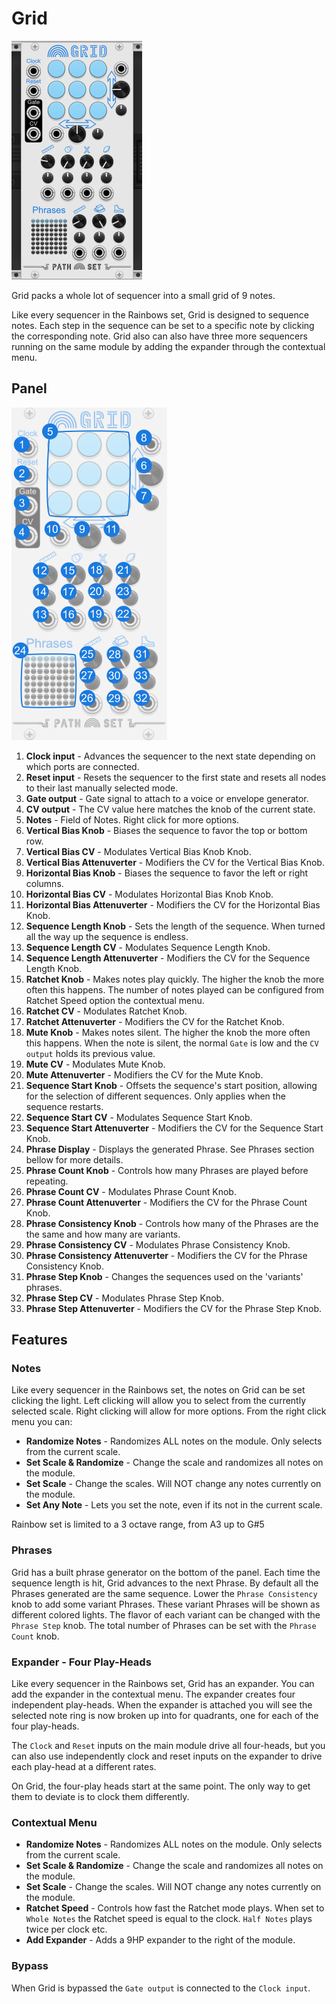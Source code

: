
# Grid
![Image of Grid module](../images/Grid.png)

Grid packs a whole lot of sequencer into a small grid of 9 notes.

Like every sequencer in the Rainbows set, Grid is designed to sequence notes. Each step in the sequence can be set to a specific note by clicking the corresponding note. Grid also can also have three more sequencers running on the same module by adding the expander through the contextual menu.

## Panel

![Image of controls](../images/Grid/labels.png)

1. **Clock input** - Advances the sequencer to the next state depending on which ports are connected.
2. **Reset input** - Resets the sequencer to the first state and resets all nodes to their last manually selected mode.
3. **Gate output** - Gate signal to attach to a voice or envelope generator.
4. **CV output** - The CV value here matches the knob of the current state. 
5. **Notes** - Field of Notes. Right click for more options.
6. **Vertical Bias Knob** - Biases the sequence to favor the top or bottom row.
7. **Vertical Bias CV** - Modulates Vertical Bias Knob Knob.
8. **Vertical Bias Attenuverter** - Modifiers the CV for the Vertical Bias Knob.
9. **Horizontal Bias Knob** - Biases the sequence to favor the left or right columns.
10. **Horizontal Bias CV** - Modulates Horizontal Bias Knob Knob.
11. **Horizontal Bias Attenuverter** - Modifiers the CV for the Horizontal Bias Knob.
12. **Sequence Length Knob** - Sets the length of the sequence. When turned all the way up the sequence is endless.
13. **Sequence Length CV** - Modulates Sequence Length Knob.
14. **Sequence Length Attenuverter** - Modifiers the CV for the Sequence Length Knob.
15. **Ratchet Knob** - Makes notes play quickly. The higher the knob the more often this happens. The number of notes played can be configured from Ratchet Speed option the contextual menu.
16. **Ratchet CV** - Modulates Ratchet Knob.
17. **Ratchet Attenuverter** - Modifiers the CV for the Ratchet Knob.
18. **Mute Knob** - Makes notes silent. The higher the knob the more often this happens. When the note is silent, the normal `Gate` is low and the `CV output` holds its previous value.
19. **Mute CV** - Modulates Mute Knob.
20. **Mute Attenuverter** - Modifiers the CV for the Mute Knob.
21. **Sequence Start Knob** - Offsets the sequence's start position, allowing for the selection of different sequences. Only applies when the sequence restarts.
22. **Sequence Start CV** - Modulates Sequence Start Knob.
23. **Sequence Start Attenuverter** - Modifiers the CV for the Sequence Start Knob.
24. **Phrase Display** - Displays the generated Phrase. See Phrases section bellow for more details.
25. **Phrase Count Knob** - Controls how many Phrases are played before repeating.
26. **Phrase Count CV** - Modulates Phrase Count Knob.
27. **Phrase Count Attenuverter** - Modifiers the CV for the Phrase Count Knob.
28. **Phrase Consistency Knob** - Controls how many of the Phrases are the the same and how many are variants.
29. **Phrase Consistency CV** - Modulates Phrase Consistency Knob.
30. **Phrase Consistency Attenuverter** - Modifiers the CV for the Phrase Consistency Knob.
31. **Phrase Step Knob** - Changes the sequences used on the 'variants' phrases. 
32. **Phrase Step CV** - Modulates Phrase Step Knob.
33. **Phrase Step Attenuverter** - Modifiers the CV for the Phrase Step Knob.


## Features

### Notes

Like every sequencer in the Rainbows set, the notes on Grid can be set clicking the light. Left clicking will allow you to select from the currently selected scale. Right clicking will allow for more options. From the right click menu you can:

- **Randomize Notes** - Randomizes ALL notes on the module. Only selects from the current scale.
- **Set Scale & Randomize** - Change the scale and randomizes all notes on the module.
- **Set Scale** - Change the scales. Will NOT change any notes currently on the module.
- **Set Any Note** - Lets you set the note, even if its not in the current scale.

Rainbow set is limited to a 3 octave range, from A3 up to G#5

### Phrases

Grid has a built phrase generator on the bottom of the panel. Each time the sequence length is hit, Grid advances to the next Phrase. By default all the Phrases generated are the same sequence. Lower the `Phrase Consistency` knob to add some variant Phrases. These variant Phrases will be shown as different colored lights. The flavor of each variant can be changed with the `Phrase Step` knob. The total number of Phrases can be set with the `Phrase Count` knob.

### Expander - Four Play-Heads

Like every sequencer in the Rainbows set, Grid has an expander. You can add the expander in the contextual menu. The expander creates four independent play-heads. When the expander is attached you will see the selected note ring is now broken up into for quadrants, one for each of the four play-heads.

The `Clock` and `Reset` inputs on the main module drive all four-heads, but you can also use independently clock and reset inputs on the expander to drive each play-head at a different rates.

On Grid, the four-play heads start at the same point. The only way to get them to deviate is to clock them differently.

### Contextual Menu

- **Randomize Notes** - Randomizes ALL notes on the module. Only selects from the current scale.
- **Set Scale & Randomize** - Change the scale and randomizes all notes on the module.
- **Set Scale** - Change the scales. Will NOT change any notes currently on the module.
- **Ratchet Speed** - Controls how fast the Ratchet mode plays. When set to `Whole Notes` the Ratchet speed is equal to the clock. `Half Notes` plays twice per clock etc.
- **Add Expander** - Adds a 9HP expander to the right of the module. 

### Bypass

When Grid is bypassed the `Gate output` is connected to the `Clock input`.